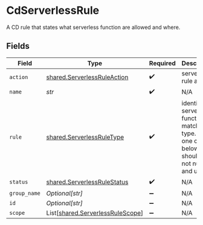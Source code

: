 # CdServerlessRule

A CD rule that states what serverless function are allowed and where.


## Fields

| Field                                                                                                 | Type                                                                                                  | Required                                                                                              | Description                                                                                           |
| ----------------------------------------------------------------------------------------------------- | ----------------------------------------------------------------------------------------------------- | ----------------------------------------------------------------------------------------------------- | ----------------------------------------------------------------------------------------------------- |
| `action`                                                                                              | [shared.ServerlessRuleAction](../../models/shared/serverlessruleaction.md)                            | :heavy_check_mark:                                                                                    | serverless rule action                                                                                |
| `name`                                                                                                | *str*                                                                                                 | :heavy_check_mark:                                                                                    | N/A                                                                                                   |
| `rule`                                                                                                | [shared.ServerlessRuleType](../../models/shared/serverlessruletype.md)                                | :heavy_check_mark:                                                                                    | identify the serverless functions matching type. Only one of the below should be not null, and  used. |
| `status`                                                                                              | [shared.ServerlessRuleStatus](../../models/shared/serverlessrulestatus.md)                            | :heavy_check_mark:                                                                                    | N/A                                                                                                   |
| `group_name`                                                                                          | *Optional[str]*                                                                                       | :heavy_minus_sign:                                                                                    | N/A                                                                                                   |
| `id`                                                                                                  | *Optional[str]*                                                                                       | :heavy_minus_sign:                                                                                    | N/A                                                                                                   |
| `scope`                                                                                               | List[[shared.ServerlessRuleScope](../../models/shared/serverlessrulescope.md)]                        | :heavy_minus_sign:                                                                                    | N/A                                                                                                   |